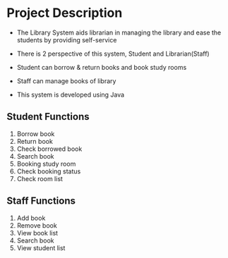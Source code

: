 
<h1 id="project-description">Project Description</h1>
<ul>
<li>
<p>The Library System aids librarian in managing the library and ease the students by providing self-service</p>
</li>
<li>
<p>There is 2 perspective of this system, Student and Librarian(Staff)</p>
</li>
<li>
<p>Student can borrow &amp; return books and book study rooms</p>
</li>
<li>
<p>Staff can manage books of library</p>
</li>
<li>
<p>This system is developed using Java</p>
</li>
</ul>
<h2 id="student-functions">Student Functions</h2>
<ol>
<li>Borrow book</li>
<li>Return book</li>
<li>Check borrowed book</li>
<li>Search book</li>
<li>Booking study room</li>
<li>Check booking status</li>
<li>Check room list</li>
</ol>
<h2 id="staff-functions">Staff Functions</h2>
<ol>
<li>Add book</li>
<li>Remove book</li>
<li>View book list</li>
<li>Search book</li>
<li>View student list</li>
</ol>

